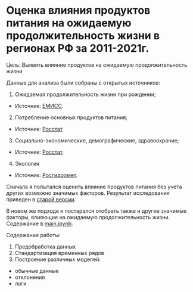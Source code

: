 # Оценка влияния продуктов питания на ожидаемую продолжительность жизни в регионах РФ за 2011-2021г.

Цель: Выявить влияние продуктов на ожидаемую продолжительность жизни

Данные для анализа были собраны с открытых источников:
1. Ожидаемая продолжительность жизни при рождении;
  * Источник: [ЕМИСС](https://www.fedstat.ru/indicator/31293).
2. Потребление основных продуктов питания;
  * Источник: [Росстат](https://rosstat.gov.ru/compendium/document/13278).
3. Социально-экономические, демографические, здравоохрание;
  * Источник: [Росстат](https://tochno.st/datasets/regions_collection).
4. Экология
* Источник: [Росгидромет](https://tochno.st/datasets/air_cities).

Сначала я попытался оценить влияние продуктов питания без учета других возможно значимых факторов. Результат исследования приведен в [старой версии](../old_version.ipynb).

В новом же подходе я постарался отобрать также и другие значимые факторы, влияющие на ожидаемую продолжительность жизни. Содержание в [main.ipynb](../main.ipynb).

Содержание работы:

1. Предобработка данных 
2. Стандартизация временных рядов
3. Построение различных моделей:
  * обычные данные
  * отклонения
  * лаги
